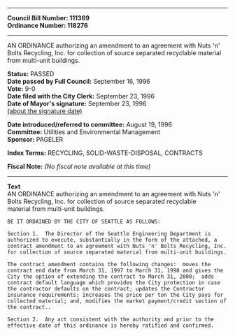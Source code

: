 * * * * *  
  
**Council Bill Number: [](#h0)[](#h2)111369**   
**Ordinance Number: 118276**  
  
* * * * *  
  
AN ORDINANCE authorizing an amendment to an agreement with Nuts 'n' Bolts Recycling, Inc. for collection of source separated recyclable material from multi-unit buildings.  
  
**Status:** PASSED   
**Date passed by Full Council:** September 16, 1996   
**Vote:** 9-0   
**Date filed with the City Clerk:** September 23, 1996   
**Date of Mayor's signature:** September 23, 1996   
[(about the signature date)](/~public/approvaldate.htm)   
  
  
**Date introduced/referred to committee:** August 19, 1996   
**Committee:** Utilities and Environmental Management   
**Sponsor:** PAGELER   
  
**Index Terms:** RECYCLING, SOLID-WASTE-DISPOSAL, CONTRACTS  
  
**Fiscal Note:** *(No fiscal note available at this time)*  
  
* * * * *  
  
**Text**  
    AN ORDINANCE authorizing an amendment to an agreement with Nuts 'n'  
    Bolts Recycling, Inc. for   collection of source separated recyclable  
    material from multi-unit buildings.  
  
    BE IT ORDAINED BY THE CITY OF SEATTLE AS FOLLOWS:  
  
    Section 1.  The Director of the Seattle Engineering Department is  
    authorized to execute, substantially in the form of the attached, a  
    contract amendment to an agreement with Nuts 'n' Bolts Recycling, Inc.  
    for collection of source separated material from multi-unit buildings.  
  
    The contract amendment contains the following changes:  moves the  
    contract end date from March 31, 1997 to March 31, 1998 and gives the  
    City the option of extending the contract to March 31, 2000;  adds  
    contract default language which provides the City protection in case  
    the contractor defaults on the contract; updates the Contractor  
    insurance requirements; increases the price per ton the City pays for  
    collected material; and, modifies the market payment/credit section of  
    the contract..  
  
    Section 2.  Any act consistent with the authority and prior to the  
    effective date of this ordinance is hereby ratified and confirmed.  
